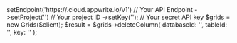 <?php

use Appwrite\Client;
use Appwrite\Services\Grids;

$client = (new Client())
    ->setEndpoint('https://<REGION>.cloud.appwrite.io/v1') // Your API Endpoint
    ->setProject('<YOUR_PROJECT_ID>') // Your project ID
    ->setKey('<YOUR_API_KEY>'); // Your secret API key

$grids = new Grids($client);

$result = $grids->deleteColumn(
    databaseId: '<DATABASE_ID>',
    tableId: '<TABLE_ID>',
    key: ''
);